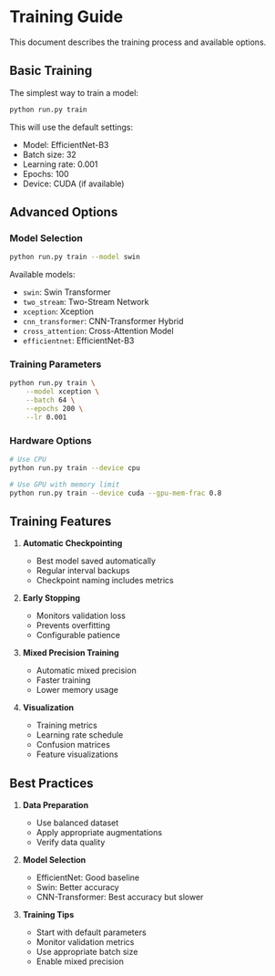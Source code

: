 # Training Guide

This document describes the training process and available options.

## Basic Training

The simplest way to train a model:

```bash
python run.py train
```

This will use the default settings:

- Model: EfficientNet-B3
- Batch size: 32
- Learning rate: 0.001
- Epochs: 100
- Device: CUDA (if available)

## Advanced Options

### Model Selection

```bash
python run.py train --model swin
```

Available models:

- `swin`: Swin Transformer
- `two_stream`: Two-Stream Network
- `xception`: Xception
- `cnn_transformer`: CNN-Transformer Hybrid
- `cross_attention`: Cross-Attention Model
- `efficientnet`: EfficientNet-B3

### Training Parameters

```bash
python run.py train \
    --model xception \
    --batch 64 \
    --epochs 200 \
    --lr 0.001
```

### Hardware Options

```bash
# Use CPU
python run.py train --device cpu

# Use GPU with memory limit
python run.py train --device cuda --gpu-mem-frac 0.8
```

## Training Features

1. **Automatic Checkpointing**

   - Best model saved automatically
   - Regular interval backups
   - Checkpoint naming includes metrics

2. **Early Stopping**

   - Monitors validation loss
   - Prevents overfitting
   - Configurable patience

3. **Mixed Precision Training**

   - Automatic mixed precision
   - Faster training
   - Lower memory usage

4. **Visualization**
   - Training metrics
   - Learning rate schedule
   - Confusion matrices
   - Feature visualizations

## Best Practices

1. **Data Preparation**

   - Use balanced dataset
   - Apply appropriate augmentations
   - Verify data quality

2. **Model Selection**

   - EfficientNet: Good baseline
   - Swin: Better accuracy
   - CNN-Transformer: Best accuracy but slower

3. **Training Tips**
   - Start with default parameters
   - Monitor validation metrics
   - Use appropriate batch size
   - Enable mixed precision

